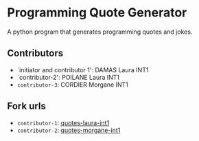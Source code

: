 # Programming Quote Generator

A python program that generates programming quotes and jokes.

## Contributors
- `initiator and contributor 1': DAMAS Laura INT1
- `contributor-2': POILANE Laura INT1
- `contributor-3`: CORDIER Morgane INT1

## Fork urls
- `contributor-1`: [quotes-laura-int1](https://github.com/Im0ka/quotes-poilane-int1)
- `contributor-2`: [quotes-morgane-int1](https://github.com/MorangeC/quotes-cordier-M)
